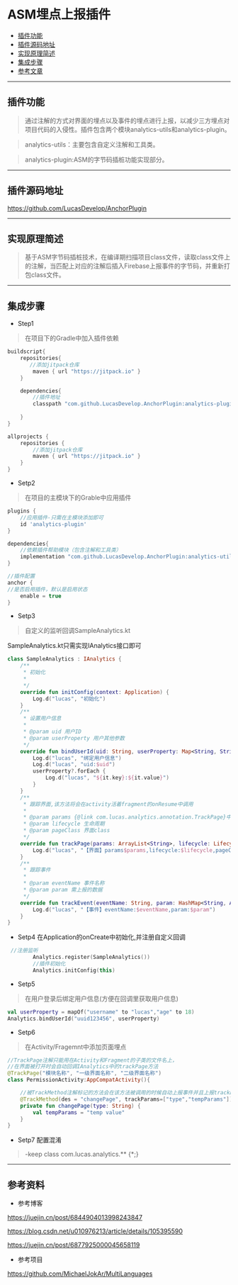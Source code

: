 # ASM埋点上报插件

- [插件功能](#插件功能)
- [插件源码地址](#插件源码地址)
- [实现原理简述](#实现原理简述)
- [集成步骤](#集成步骤)
- [参考文章](#参考文章)

----

## 插件功能

> 通过注解的方式对界面的埋点以及事件的埋点进行上报，以减少三方埋点对项目代码的入侵性。插件包含两个模块analytics-utils和analytics-plugin。

> analytics-utils：主要包含自定义注解和工具类。

> analytics-plugin:ASM的字节码插桩功能实现部分。

----


## 插件源码地址

https://github.com/LucasDevelop/AnchorPlugin

----

## 实现原理简述

> 基于ASM字节码插桩技术，在编译期扫描项目class文件，读取class文件上的注解，当匹配上对应的注解后插入Firebase上报事件的字节码，并重新打包class文件。
----
## 集成步骤

- Step1

> 在项目下的Gradle中加入插件依赖

```groovy
buildscript{
    repositories{
       //添加jitpack仓库
        maven { url "https://jitpack.io" }
    }

    dependencies{
        //插件地址
        classpath "com.github.LucasDevelop.AnchorPlugin:analytics-plugin:1.0.6-release"
       
    }
}

allprojects {
    repositories {
        //添加jitpack仓库
        maven { url "https://jitpack.io" }
    }
}
```

- Setp2

> 在项目的主模块下的Grable中应用插件

```groovy
plugins {
    //应用插件-只需在主模块添加即可
    id 'analytics-plugin'
}

dependencies{
    //依赖插件帮助模块（包含注解和工具类）
    implementation "com.github.LucasDevelop.AnchorPlugin:analytics-utils:1.0.6-release"
}

//插件配置
anchor {
//是否启用插件，默认是启用状态
    enable = true
}

```

- Setp3

> 自定义的监听回调SampleAnalytics.kt

SampleAnalytics.kt只需实现IAnalytics接口即可

```kotlin
class SampleAnalytics : IAnalytics {
    /**
     * 初始化
     *
     */
    override fun initConfig(context: Application) {
        Log.d("lucas", "初始化")
    }
    /**
     * 设置用户信息
     *
     * @param uid 用户ID
     * @param userProperty 用户其他参数
     */
    override fun bindUserId(uid: String, userProperty: Map<String, String>?) {
        Log.d("lucas", "绑定用户信息")
        Log.d("lucas", "uid:$uid")
        userProperty?.forEach {
            Log.d("lucas", "${it.key}:${it.value}")
        }
    }
    /**
     * 跟踪界面,该方法将会在activity活着fragment的onResume中调用
     *
     * @param params {@link com.lucas.analytics.annotation.TrackPage}中的参数
     * @param lifecycle 生命周期
     * @param pageClass 界面class
     */
    override fun trackPage(params: ArrayList<String>, lifecycle: Lifecycle, pageClass: Class<*>) {
        Log.d("lucas", "【界面】params$params,lifecycle:$lifecycle,pageClass:${pageClass.simpleName}")
    }
    /**
     * 跟踪事件
     *
     * @param eventName 事件名称
     * @param param 需上报的数据
     */
    override fun trackEvent(eventName: String, param: HashMap<String, Any>?) {
        Log.d("lucas", "【事件】eventName:$eventName,param:$param")
    }
}
```
- Setp4
在Application的onCreate中初始化,并注册自定义回调
```kotlin
 //注册监听
        Analytics.register(SampleAnalytics())
        //插件初始化
        Analytics.initConfig(this)
```
- Setp5
> 在用户登录后绑定用户信息(方便在回调里获取用户信息)

```kotlin
val userProperty = mapOf("username" to "lucas","age" to 18)
Analytics.bindUserId("uuid123456", userProperty)
```
- Setp6
> 在Activity/Fragemnt中添加页面埋点

```kotlin
//TrackPage注解只能用在Activity和Fragment的子类的文件名上，
//在界面被打开时会自动回调IAnalytics中的trackPage方法
@TrackPage("模块名称", "一级界面名称", "二级界面名称")
class PermissionActivity:AppCompatActivity(){

    //被TrackMethod注解标记的方法会在该方法被调用的时候自动上报事件并且上报trackParams中指定的参数以及参数的值(参数包括方法参数以及方法内的本地变量)，可以作用在任何类的任何方法上。
    @TrackMethod(des = "changePage", trackParams=["type","tempParams"])
    private fun changePage(type: String) {
        val tempParams = "temp value"
    }
}
```

- Setp7
配置混淆

> -keep class  com.lucas.analytics.** {*;}


----
## 参考资料

- 参考博客

<https://juejin.cn/post/6844904013998243847>

<https://blog.csdn.net/u010976213/article/details/105395590>

<https://juejin.cn/post/6877925000045658119>

- 参考项目

<https://github.com/MichaelJokAr/MultiLanguages>

